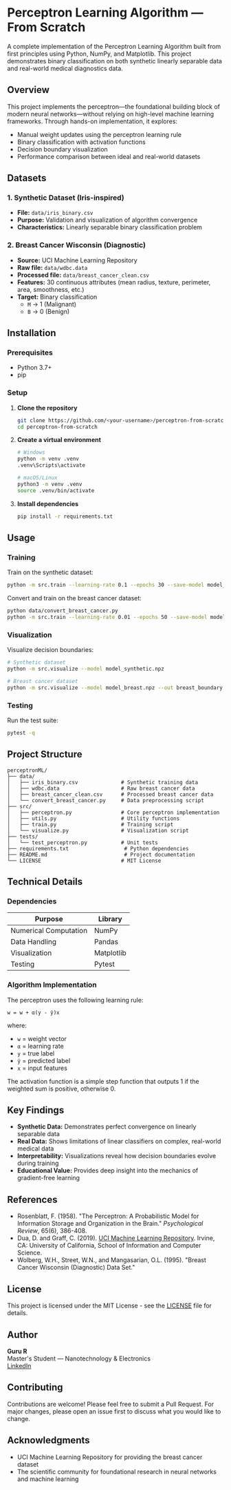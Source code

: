 # Perceptron Learning Algorithm — From Scratch

A complete implementation of the Perceptron Learning Algorithm built from first principles using Python, NumPy, and Matplotlib. This project demonstrates binary classification on both synthetic linearly separable data and real-world medical diagnostics data.

## Overview

This project implements the perceptron—the foundational building block of modern neural networks—without relying on high-level machine learning frameworks. Through hands-on implementation, it explores:

- Manual weight updates using the perceptron learning rule
- Binary classification with activation functions
- Decision boundary visualization
- Performance comparison between ideal and real-world datasets

## Datasets

### 1. Synthetic Dataset (Iris-inspired)
- **File:** `data/iris_binary.csv`
- **Purpose:** Validation and visualization of algorithm convergence
- **Characteristics:** Linearly separable binary classification problem

### 2. Breast Cancer Wisconsin (Diagnostic)
- **Source:** UCI Machine Learning Repository
- **Raw file:** `data/wdbc.data`
- **Processed file:** `data/breast_cancer_clean.csv`
- **Features:** 30 continuous attributes (mean radius, texture, perimeter, area, smoothness, etc.)
- **Target:** Binary classification
  - `M` → 1 (Malignant)
  - `B` → 0 (Benign)

## Installation

### Prerequisites
- Python 3.7+
- pip

### Setup

1. **Clone the repository**
   ```bash
   git clone https://github.com/<your-username>/perceptron-from-scratch.git
   cd perceptron-from-scratch
   ```

2. **Create a virtual environment**
   ```bash
   # Windows
   python -m venv .venv
   .venv\Scripts\activate
   
   # macOS/Linux
   python3 -m venv .venv
   source .venv/bin/activate
   ```

3. **Install dependencies**
   ```bash
   pip install -r requirements.txt
   ```

## Usage

### Training

Train on the synthetic dataset:
```bash
python -m src.train --learning-rate 0.1 --epochs 30 --save-model model_synthetic.npz
```

Convert and train on the breast cancer dataset:
```bash
python data/convert_breast_cancer.py
python -m src.train --learning-rate 0.01 --epochs 50 --save-model model_breast.npz
```

### Visualization

Visualize decision boundaries:
```bash
# Synthetic dataset
python -m src.visualize --model model_synthetic.npz

# Breast cancer dataset
python -m src.visualize --model model_breast.npz --out breast_boundary.png
```

### Testing

Run the test suite:
```bash
pytest -q
```

## Project Structure

```
perceptronML/
├── data/
│   ├── iris_binary.csv              # Synthetic training data
│   ├── wdbc.data                    # Raw breast cancer data
│   ├── breast_cancer_clean.csv      # Processed breast cancer data
│   └── convert_breast_cancer.py     # Data preprocessing script
├── src/
│   ├── perceptron.py                # Core perceptron implementation
│   ├── utils.py                     # Utility functions
│   ├── train.py                     # Training script
│   └── visualize.py                 # Visualization script
├── tests/
│   └── test_perceptron.py           # Unit tests
├── requirements.txt                  # Python dependencies
├── README.md                         # Project documentation
└── LICENSE                          # MIT License
```

## Technical Details

### Dependencies

| Purpose | Library |
|---------|---------|
| Numerical Computation | NumPy |
| Data Handling | Pandas |
| Visualization | Matplotlib |
| Testing | Pytest |

### Algorithm Implementation

The perceptron uses the following learning rule:

```
w = w + α(y - ŷ)x
```

where:
- `w` = weight vector
- `α` = learning rate
- `y` = true label
- `ŷ` = predicted label
- `x` = input features

The activation function is a simple step function that outputs 1 if the weighted sum is positive, otherwise 0.

## Key Findings

- **Synthetic Data:** Demonstrates perfect convergence on linearly separable data
- **Real Data:** Shows limitations of linear classifiers on complex, real-world medical data
- **Interpretability:** Visualizations reveal how decision boundaries evolve during training
- **Educational Value:** Provides deep insight into the mechanics of gradient-free learning

## References

- Rosenblatt, F. (1958). "The Perceptron: A Probabilistic Model for Information Storage and Organization in the Brain." *Psychological Review*, 65(6), 386-408.
- Dua, D. and Graff, C. (2019). [UCI Machine Learning Repository](http://archive.ics.uci.edu/ml). Irvine, CA: University of California, School of Information and Computer Science.
- Wolberg, W.H., Street, W.N., and Mangasarian, O.L. (1995). "Breast Cancer Wisconsin (Diagnostic) Data Set."

## License

This project is licensed under the MIT License - see the [LICENSE](LICENSE) file for details.

## Author

**Guru R**  
Master's Student — Nanotechnology & Electronics  
[LinkedIn](https://www.linkedin.com/in/gururaghuraman/)

## Contributing

Contributions are welcome! Please feel free to submit a Pull Request. For major changes, please open an issue first to discuss what you would like to change.

## Acknowledgments

- UCI Machine Learning Repository for providing the breast cancer dataset
- The scientific community for foundational research in neural networks and machine learning